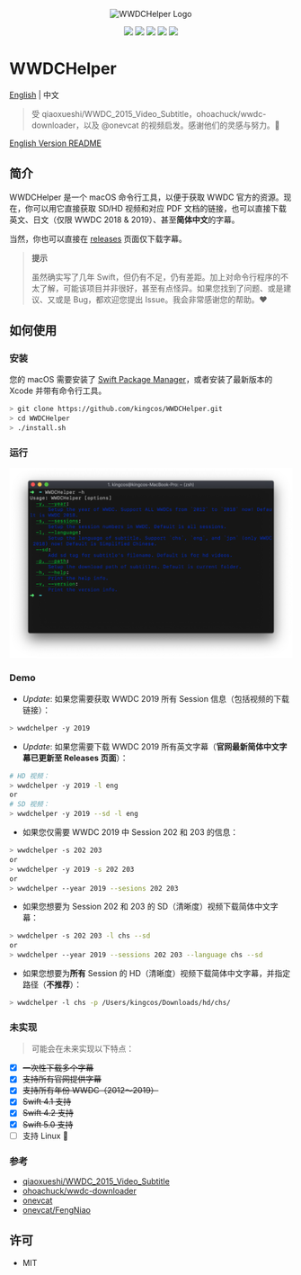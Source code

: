 <p align="center">
<img src="resources/logo.png" alt="WWDCHelper Logo" title="WWDCHelper Logo" width="450">
</p>

<p align="center">
<a href="https://travis-ci.org/kingcos/WWDCHelper"><img src="https://www.travis-ci.org/kingcos/WWDCHelper.svg?branch=master"></a>
<a href="https://codecov.io/gh/kingcos/WWDCHelper"><img src="https://codecov.io/gh/kingcos/WWDCHelper/branch/master/graph/badge.svg"></a>
<img src="https://img.shields.io/badge/Swift-5.0-orange.svg">
<img src="https://img.shields.io/badge/Platform-macOS-red.svg">
<img src="https://img.shields.io/badge/License-MIT-blue.svg">
</p>

# WWDCHelper

[English](README.md) | 中文

> 受 qiaoxueshi/WWDC_2015_Video_Subtitle，ohoachuck/wwdc-downloader，以及 @onevcat 的视频启发。感谢他们的灵感与努力。👏

[English Version README](README.md)

## 简介

WWDCHelper 是一个 macOS 命令行工具，以便于获取 WWDC 官方的资源。现在，你可以用它直接获取 SD/HD 视频和对应 PDF 文档的链接，也可以直接下载英文、日文（仅限 WWDC 2018 & 2019）、甚至**简体中文**的字幕。

当然，你也可以直接在 [releases](https://github.com/kingcos/WWDCHelper/releases) 页面仅下载字幕。

> **提示**
> 
> 虽然确实写了几年 Swift，但仍有不足，仍有差距。加上对命令行程序的不太了解，可能该项目并非很好，甚至有点怪异。如果您找到了问题、或是建议、又或是 Bug，都欢迎您提出 Issue。我会非常感谢您的帮助。❤️

## 如何使用

### 安装

您的 macOS 需要安装了 [Swift Package Manager](https://swift.org/package-manager/)，或者安装了最新版本的 Xcode 并带有命令行工具。

```sh
> git clone https://github.com/kingcos/WWDCHelper.git
> cd WWDCHelper
> ./install.sh
```

### 运行

![WWDCHelper -h](WWDCHelper-h.png)

### Demo

- *Update*: 如果您需要获取 WWDC 2019 所有 Session 信息（包括视频的下载链接）：

```sh
> wwdchelper -y 2019
```

- *Update*: 如果您需要下载 WWDC 2019 所有英文字幕（**官网最新简体中文字幕已更新至 Releases 页面**）：

```sh
# HD 视频：
> wwdchelper -y 2019 -l eng
or
# SD 视频：
> wwdchelper -y 2019 --sd -l eng
```

- 如果您仅需要 WWDC 2019 中 Session 202 和 203 的信息：

```sh
> wwdchelper -s 202 203
or
> wwdchelper -y 2019 -s 202 203
or
> wwdchelper --year 2019 --sesions 202 203
```

- 如果您想要为 Session 202 和 203 的 SD（清晰度）视频下载简体中文字幕：

```sh
> wwdchelper -s 202 203 -l chs --sd
or
> wwdchelper --year 2019 --sessions 202 203 --language chs --sd
```

- 如果您想要为**所有** Session 的 HD（清晰度）视频下载简体中文字幕，并指定路径（**不推荐**）：

```sh
> wwdchelper -l chs -p /Users/kingcos/Downloads/hd/chs/
```

### 未实现

> 可能会在未来实现以下特点：

- [x] ~~一次性下载多个字幕~~
- [x] ~~支持所有官网提供字幕~~
- [x] ~~支持所有年份 WWDC（2012～2019）~~
- [x] ~~Swift 4.1 支持~~
- [x] ~~Swift 4.2 支持~~
- [x] ~~Swift 5.0 支持~~
- [ ] 支持 Linux 🐧

### 参考

- [qiaoxueshi/WWDC_2015_Video_Subtitle](https://github.com/qiaoxueshi/WWDC_2015_Video_Subtitle)
- [ohoachuck/wwdc-downloader](https://github.com/ohoachuck/wwdc-downloader)
- [onevcat](https://github.com/onevcat)
- [onevcat/FengNiao](https://github.com/onevcat/FengNiao)

## 许可

- MIT

